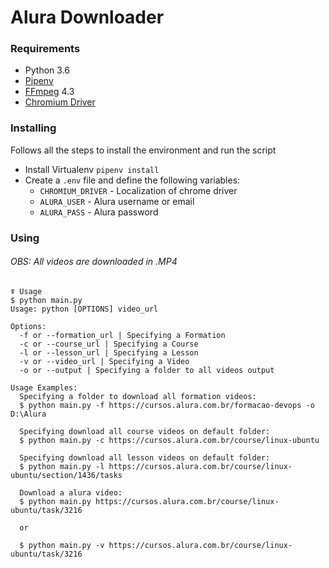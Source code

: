 # Alura Downloader

### Requirements
 - Python 3.6
 - [Pipenv](https://github.com/pypa/pipenv)
 - [FFmpeg](https://ffmpeg.org/download.html) 4.3
 - [Chromium Driver](https://chromedriver.storage.googleapis.com/index.html?path=83.0.4103.39/)

### Installing

 Follows all the steps to install the environment and run the script

 - Install Virtualenv ```pipenv install```
 - Create a ```.env``` file and define the following variables: 
    - ```CHROMIUM_DRIVER``` - Localization of chrome driver
    - ```ALURA_USER``` - Alura username or email
    - ```ALURA_PASS``` - Alura password
 
 
 ### Using
 
 ###### OBS: All videos are downloaded in .MP4
 
 ```
 ☤ Usage
 $ python main.py
 Usage: python [OPTIONS] video_url

 Options:
   -f or --formation_url | Specifying a Formation
   -c or --course_url | Specifying a Course
   -l or --lesson_url | Specifying a Lesson
   -v or --video_url | Specifying a Video
   -o or --output | Specifying a folder to all videos output

 Usage Examples:
   Specifying a folder to download all formation videos:
   $ python main.py -f https://cursos.alura.com.br/formacao-devops -o D:\Alura

   Specifying download all course videos on default folder:
   $ python main.py -c https://cursos.alura.com.br/course/linux-ubuntu

   Specifying download all lesson videos on default folder:
   $ python main.py -l https://cursos.alura.com.br/course/linux-ubuntu/section/1436/tasks

   Download a alura video:
   $ python main.py https://cursos.alura.com.br/course/linux-ubuntu/task/3216

   or 

   $ python main.py -v https://cursos.alura.com.br/course/linux-ubuntu/task/3216
```